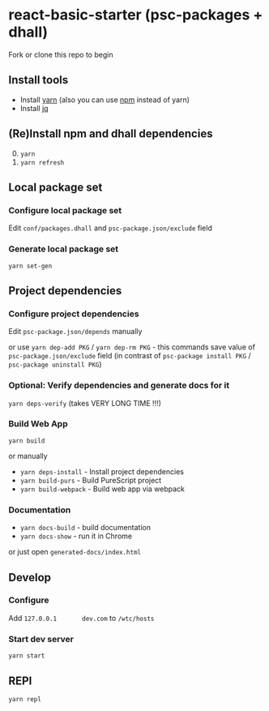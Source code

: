 # react-basic-starter (psc-packages + dhall)

Fork or clone this repo to begin

## Install tools

* Install [yarn](https://yarnpkg.com/en/docs/install) (also you can use [npm](https://www.npmjs.com/get-npm) instead of yarn)
* Install [jq](https://stedolan.github.io/jq/)

## (Re)Install npm and dhall dependencies

0. `yarn`
0. `yarn refresh`

## Local package set

### Configure local package set

Edit `conf/packages.dhall` and `psc-package.json/exclude` field

### Generate local package set

`yarn set-gen` 

## Project dependencies

### Configure project dependencies

Edit `psc-package.json/depends` manually

or use `yarn dep-add PKG` / `yarn dep-rm PKG` - this commands save value of `psc-package.json/exclude` field (in contrast of `psc-package install PKG` / `psc-package uninstall PKG`)

### Optional: Verify dependencies and generate docs for it

`yarn deps-verify` (takes VERY LONG TIME !!!) 

### Build Web App

`yarn build`

or manually

* `yarn deps-install` - Install project dependencies
* `yarn build-purs` - Build PureScript project
* `yarn build-webpack` - Build web app via webpack

### Documentation

* `yarn docs-build` - build documentation
* `yarn docs-show` - run it in Chrome

or just open `generated-docs/index.html`

## Develop

### Configure

Add `127.0.0.1       dev.com` to `/wtc/hosts`

### Start dev server

`yarn start`

## REPl

`yarn repl`